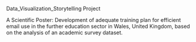 Data_Visualization_Storytelling Project

A Scientific Poster: Development of adequate training plan for efficient email use in the further education sector in Wales, United Kingdom, based on the analysis of an academic survey dataset.
